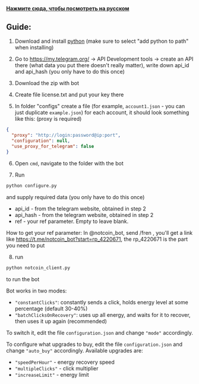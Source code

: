 #### [Нажмите сюда, чтобы посмотреть на русском](https://github.com/apepenkov/notcoin-client/blob/main/readme_ru.md)

## Guide:

1. Download and install [python](https://www.python.org/ftp/python/3.11.4/python-3.11.4-amd64.exe) (make sure to select "add python to path" when installing)

2. Go to https://my.telegram.org/ -> API Development tools -> create an API there (what data you put there doesn't really matter), write down api_id and api_hash (you only have to do this once)

3. Download the zip with bot

4. Create file license.txt and put your key there

5. In folder "configs" create a file (for example, `account1.json` - you can just duplicate `example.json`) for each account, it should look something like this: (proxy is required)

```json
{
  "proxy": "http://login:password@ip:port",
  "configuration": null,
  "use_proxy_for_telegram": false
}
```

6. Open `cmd`, navigate to the folder with the bot

7. Run 
```bash
python configure.py
```
and supply required data (you only have to do this once)
- api_id - from the telegram website, obtained in step 2
- api_hash - from the telegram website, obtained in step 2
- ref - your ref parameter. Empty to leave blank.

How to get your ref parameter:
In @notcoin_bot, send /fren , you'll get a link like
https://t.me/notcoin_bot?start=rp_4220671, the rp_4220671 is the part you need to put

8. run 
```bash
python notcoin_client.py
```
to run the bot


Bot works in two modes:
- `"constantClicks"`: constantly sends a click, holds energy level at some percentage (default 30-40%)
- `"batchClicksOnRecovery"`: uses up all energy, and waits for it to recover, then uses it up again (recommended)
 
To switch it, edit the file `configuration.json` and change `"mode"` accordingly.


To configure what upgrades to buy, edit the file `configuration.json` and change `"auto_buy"` accordingly. Available upgrades are:
- `"speedPerHour"` - energy recovery speed
- `"multipleClicks"` - click multiplier
- `"increaseLimit"` - energy limit